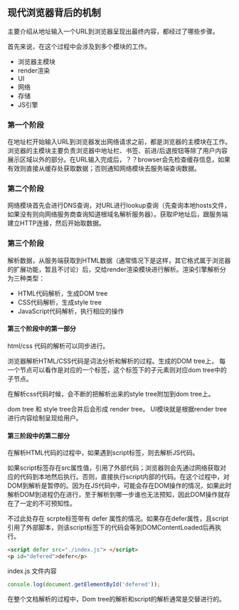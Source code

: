 ## 现代浏览器背后的机制

主要介绍从地址输入一个URL到浏览器呈现出最终内容，都经过了哪些步骤。

首先来说，在这个过程中会涉及到多个模块的工作。

- 浏览器主模块
- render渲染
- UI
- 网络
- 存储
- JS引擎

### 第一个阶段
在地址栏开始输入URL到浏览器发出网络请求之前，都是浏览器的主模块在工作。浏览器的主模块主要负责浏览器中地址栏、书签、前进/后退按钮等除了用户内容展示区域以外的部分。在URL输入完成后，？？browser会先检查缓存信息，如果有效则直接从缓存处获取数据；否则通知网络模块去服务端查询数据。

### 第二个阶段
网络模块首先会进行DNS查询，对URL进行lookup查询（先查询本地hosts文件，如果没有则向网络服务商查询知道根域名解析服务器）。获取IP地址后，跟服务端建立HTTP连接，然后开始取数据。

### 第三个阶段
解析数据，从服务端获取到HTML数据（通常情况下是这样，其它格式属于浏览器的扩展功能，暂且不讨论）后，交给render渲染模块进行解析。渲染引擎解析分为三种类型：

- HTML代码解析，生成DOM tree
- CSS代码解析，生成style tree
- JavaScript代码解析，执行相应的操作

#### 第三个阶段中的第一部分
html/css 代码的解析可以同步进行。

浏览器解析HTML/CSS代码是词法分析和解析的过程。生成的DOM tree上， 每一个节点可以看作是对应的一个标签，这个标签下的子元素则对应dom tree中的子节点。

在解析css代码时候，会不断的把解析出来的style tree附加到dom tree上。

dom tree 和 style tree合并后会形成 render tree。 UI模块就是根据render tree进行内容绘制呈现给用户。

#### 第三阶段中的第二部分
在解析HTML代码的过程中，如果遇到script标签，则去解析JS代码。

如果script标签存在src属性值，引用了外部代码；浏览器则会先通过网络获取对应的代码到本地然后执行。否则，直接执行script内部的代码。在这个过程中，对DOM到解析是暂停的。因为在JS代码中，可能会存在DOM操作的情况，如果此时解析DOM到进程仍在进行，至于解析到哪一步谁也无法预知，因此DOM操作就存在了一定的不可预知性。

不过此处存在 scrpte标签带有 defer 属性的情况。如果存在defer属性，且script引用了外部脚本，则该script标签下的代码会等到DOMContentLoaded后再执行。

``` html
<script defer src="./index.js"> </script>
<p id="defered">defer</p>
```
index.js 文件内容
``` javascript
console.log(document.getElementById('defered'));
```

在整个文档解析的过程中，Dom tree的解析和script的解析通常是交替进行的。